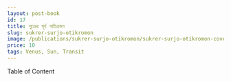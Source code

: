 ```yaml
---
layout: post-book
id: 17
title: শুক্রের সূর্য অতিক্রমণ
slug: sukrer-surjo-otikromon
image: /publications/sukrer-surjo-otikromon/sukrer-surjo-otikromon-cover.jpg
price: 10
tags: Venus, Sun, Transit
---
```

Table of Content